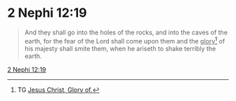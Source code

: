 # 2 Nephi 12:19

> And they shall go into the holes of the rocks, and into the caves of the earth, for the fear of the Lord shall come upon them and the <u>glory</u>[^a] of his majesty shall smite them, when he ariseth to shake terribly the earth.

[2 Nephi 12:19](https://www.churchofjesuschrist.org/study/scriptures/bofm/2-ne/12?lang=eng&id=p19#p19)


[^a]: TG [Jesus Christ, Glory of.](https://www.churchofjesuschrist.org/study/scriptures/tg/jesus-christ-glory-of?lang=eng)
